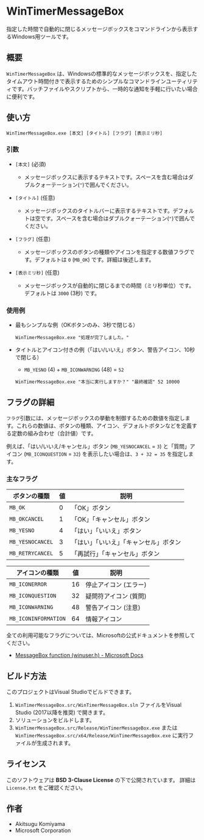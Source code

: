 # WinTimerMessageBox

指定した時間で自動的に閉じるメッセージボックスをコマンドラインから表示するWindows用ツールです。

## 概要

`WinTimerMessageBox` は、Windowsの標準的なメッセージボックスを、指定したタイムアウト時間付きで表示するためのシンプルなコマンドラインユーティリティです。バッチファイルやスクリプトから、一時的な通知を手軽に行いたい場合に便利です。

## 使い方

```
WinTimerMessageBox.exe [本文] [タイトル] [フラグ] [表示ミリ秒]
```

### 引数

- `[本文]` (必須)
  - メッセージボックスに表示するテキストです。スペースを含む場合はダブルクォーテーション(`"`)で囲んでください。

- `[タイトル]` (任意)
  - メッセージボックスのタイトルバーに表示するテキストです。デフォルトは空です。スペースを含む場合はダブルクォーテーション(`"`)で囲んでください。

- `[フラグ]` (任意)
  - メッセージボックスのボタンの種類やアイコンを指定する数値フラグです。デフォルトは `0` (`MB_OK`) です。詳細は後述します。

- `[表示ミリ秒]` (任意)
  - メッセージボックスが自動的に閉じるまでの時間（ミリ秒単位）です。デフォルトは `3000` (3秒) です。

### 使用例

- 最もシンプルな例（OKボタンのみ、3秒で閉じる）
  ```
  WinTimerMessageBox.exe "処理が完了しました。"
  ```

- タイトルとアイコン付きの例（「はい/いいえ」ボタン、警告アイコン、10秒で閉じる）
  - `MB_YESNO` (4) + `MB_ICONWARNING` (48) = `52`
  ```
  WinTimerMessageBox.exe "本当に実行しますか？" "最終確認" 52 10000
  ```

## フラグの詳細

`フラグ`引数には、メッセージボックスの挙動を制御するための数値を指定します。これらの数値は、ボタンの種類、アイコン、デフォルトボタンなどを定義する定数の組み合わせ（合計値）です。

例えば、「はい/いいえ/キャンセル」ボタン (`MB_YESNOCANCEL` = `3`) と「質問」アイコン (`MB_ICONQUESTION` = `32`) を表示したい場合は、`3 + 32 = 35` を指定します。

### 主なフラグ

| ボタンの種類         | 値 | 説明                               |
| -------------------- | -- | ---------------------------------- |
| `MB_OK`              | 0  | 「OK」ボタン                       |
| `MB_OKCANCEL`        | 1  | 「OK」「キャンセル」ボタン         |
| `MB_YESNO`           | 4  | 「はい」「いいえ」ボタン           |
| `MB_YESNOCANCEL`     | 3  | 「はい」「いいえ」「キャンセル」ボタン |
| `MB_RETRYCANCEL`     | 5  | 「再試行」「キャンセル」ボタン     |

| アイコンの種類       | 値 | 説明                               |
| -------------------- | -- | ---------------------------------- |
| `MB_ICONERROR`       | 16 | 停止アイコン (エラー)              |
| `MB_ICONQUESTION`    | 32 | 疑問符アイコン (質問)              |
| `MB_ICONWARNING`     | 48 | 警告アイコン (注意)                |
| `MB_ICONINFORMATION` | 64 | 情報アイコン                       |

全ての利用可能なフラグについては、Microsoftの公式ドキュメントを参照してください。
- [MessageBox function (winuser.h) - Microsoft Docs](https://learn.microsoft.com/en-us/windows/win32/api/winuser/nf-winuser-messagebox)

## ビルド方法

このプロジェクトはVisual Studioでビルドできます。

1.  `WinTimerMessageBox.src/WinTimerMessageBox.sln` ファイルをVisual Studio (2017以降を推奨) で開きます。
2.  ソリューションをビルドします。
3.  `WinTimerMessageBox.src/Release/WinTimerMessageBox.exe` または `WinTimerMessageBox.src/x64/Release/WinTimerMessageBox.exe` に実行ファイルが生成されます。

## ライセンス

このソフトウェアは **BSD 3-Clause License** の下で公開されています。
詳細は `License.txt` をご確認ください。

## 作者

- Akitsugu Komiyama
- Microsoft Corporation
